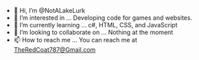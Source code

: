 - 👋 Hi, I’m @NotALakeLurk
- 👀 I’m interested in ... Developing code for games and websites.
- 🌱 I’m currently learning ... c#, HTML, CSS, and JavaScript
- 💞️ I’m looking to collaborate on ... Nothing at the moment
- 📫 How to reach me ... You can reach me at TheRedCoat787@Gmail.com

<!---
NotALakeLurk/NotALakeLurk is a ✨ special ✨ repository because its `README.md` (this file) appears on your GitHub profile.
You can click the Preview link to take a look at your changes.
--->
